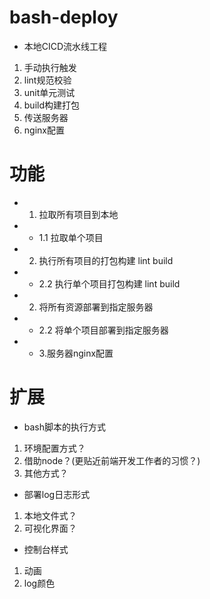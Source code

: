 # bash-deploy
- 本地CICD流水线工程
1. 手动执行触发
2. lint规范校验
3. unit单元测试
4. build构建打包
5. 传送服务器
6. nginx配置


# 功能
- 1. 拉取所有项目到本地
- - 1.1 拉取单个项目 
- 2. 执行所有项目的打包构建 lint build
- - 2.2 执行单个项目打包构建 lint build
- 2. 将所有资源部署到指定服务器
- - 2.2 将单个项目部署到指定服务器
- - 3.服务器nginx配置


# 扩展
- bash脚本的执行方式  
1. 环境配置方式？ 
2. 借助node？(更贴近前端开发工作者的习惯？) 
3. 其他方式？
- 部署log日志形式
1. 本地文件式？
2. 可视化界面？
- 控制台样式
1. 动画
2. log颜色